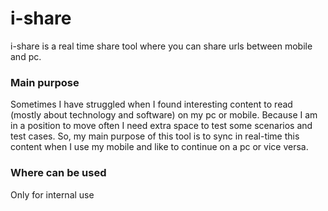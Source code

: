 # i-share
i-share is a real time share tool where you can share urls between mobile and pc.

### Main purpose
Sometimes I have struggled when I found interesting content to read (mostly about technology and software) on my pc or mobile. Because I am in a position to move often I need extra space to test some scenarios and test cases. So, my main purpose of this tool is to sync in real-time this content when I use my mobile and like to continue on a pc or vice versa.

### Where can be used
Only for internal use
